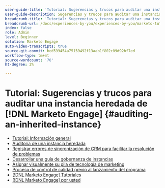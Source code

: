 ```yaml
---
user-guide-title: 'Tutorial: Sugerencias y trucos para auditar una instancia  [!DNL Marketo Engage] heredada '
user-guide-description: Sugerencias y trucos para auditar una instancia de  [!DNL Marketo Engage] heredada
breadcrumb-title: 'Tutorial: Sugerencias y trucos para auditar una instancia  [!DNL Marketo Engage] heredada '
breadcrumb-url: /docs/experiences-by-you/experiences-by-you/marketo-tutorial-inherited-instance/overview.html
index: false
role: Admin
level: Beginner
solution: Marketo Engage
auto-video-transcripts: true
source-git-commit: bed599454a75159492f13aab1f802c09d92bf7ed
workflow-type: tm+mt
source-wordcount: '70'
ht-degree: 2%

---
```



# Tutorial: Sugerencias y trucos para auditar una instancia heredada de [!DNL Marketo Engage] {#auditing-an-inherited-instance}

+ [Tutorial: Información general](/help/marketo-tutorial-inherited-instance/overview.md)
+ [Auditoría de una instancia heredada](/help/marketo-tutorial-inherited-instance/audit-an-inherted-instance.md)
+ [Registrar errores de sincronización de CRM para facilitar la resolución de problemas](/help/marketo-tutorial-inherited-instance/log-crm-sync-errors-for-easy-troubleshooting.md)
+ [Desarrollar una guía de gobernanza de instancias](/help/marketo-tutorial-inherited-instance/develop-an-instance-governance-guide.md)
+ [Asignar visualmente su pila de tecnología de marketing](/help/marketo-tutorial-inherited-instance/create-a-visual-data-flow-diagram.md)
+ [Proceso de control de calidad previo al lanzamiento del programa](/help/marketo-tutorial-inherited-instance/essential-program-pre-launch-qa.md)
+ [[!DNL Marketo Engage] Tutoriales](https://experienceleague.adobe.com/docs/marketo-learn/tutorials/overview.html?lang=es)
+ [[!DNL Marketo Engage] por usted](https://experienceleague.adobe.com/en/docs/experiences-by-you/experiences-by-you/marketo-engage/overview)
